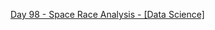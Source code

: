 [Day 98 - Space Race Analysis - [Data Science]](https://colab.research.google.com/drive/1ShsX_RfjOELz34-ZB53XT0nPk0jaMCiT?usp=share_link)